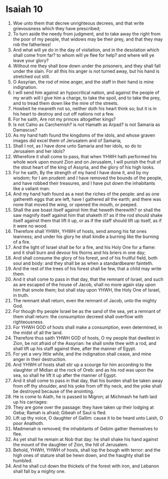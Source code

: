 ﻿# Isaiah  10
1. Woe unto them that decree unrighteous decrees, and that write grievousness which they have prescribed; 
2. To turn aside the needy from judgment, and to take away the right from the poor of my people, that widows may be their prey, and that they may rob the fatherless! 
3. And what will ye do in the day of visitation, and in the desolation which shall come from far? to whom will ye flee for help? and where will ye leave your glory? 
4. Without me they shall bow down under the prisoners, and they shall fall under the slain. For all this his anger is not turned away, but his hand is stretched out still. 
5.  O Assyrian, the rod of mine anger, and the staff in their hand is mine indignation. 
6. I will send him against an hypocritical nation, and against the people of my wrath will I give him a charge, to take the spoil, and to take the prey, and to tread them down like the mire of the streets. 
7. Howbeit he meaneth not so, neither doth his heart think so; but it is in his heart to destroy and cut off nations not a few. 
8. For he saith, Are not my princes altogether kings? 
9. Is not Calno as Carchemish? is not Hamath as Arpad? is not Samaria as Damascus? 
10. As my hand hath found the kingdoms of the idols, and whose graven images did excel them of Jerusalem and of Samaria; 
11. Shall I not, as I have done unto Samaria and her idols, so do to Jerusalem and her idols? 
12. Wherefore it shall come to pass, that when YHWH hath performed his whole work upon mount Zion and on Jerusalem, I will punish the fruit of the stout heart of the king of Assyria, and the glory of his high looks. 
13. For he saith, By the strength of my hand I have done it, and by my wisdom; for I am prudent: and I have removed the bounds of the people, and have robbed their treasures, and I have put down the inhabitants like a valiant man: 
14. And my hand hath found as a nest the riches of the people: and as one gathereth eggs that are left, have I gathered all the earth; and there was none that moved the wing, or opened the mouth, or peeped. 
15. Shall the axe boast itself against him that heweth therewith? or shall the saw magnify itself against him that shaketh it? as if the rod should shake itself against them that lift it up, or as if the staff should lift up itself, as if it were no wood. 
16. Therefore shall YHWH, YHWH of hosts, send among his fat ones leanness; and under his glory he shall kindle a burning like the burning of a fire. 
17. And the light of Israel shall be for a fire, and his Holy One for a flame: and it shall burn and devour his thorns and his briers in one day; 
18. And shall consume the glory of his forest, and of his fruitful field, both soul and body: and they shall be as when a standardbearer fainteth. 
19. And the rest of the trees of his forest shall be few, that a child may write them. 
20.  And it shall come to pass in that day, that the remnant of Israel, and such as are escaped of the house of Jacob, shall no more again stay upon him that smote them; but shall stay upon YHWH, the Holy One of Israel, in truth. 
21. The remnant shall return, even the remnant of Jacob, unto the mighty God. 
22. For though thy people Israel be as the sand of the sea, yet a remnant of them shall return: the consumption decreed shall overflow with righteousness. 
23. For YHWH GOD of hosts shall make a consumption, even determined, in the midst of all the land. 
24.  Therefore thus saith YHWH GOD of hosts, O my people that dwellest in Zion, be not afraid of the Assyrian: he shall smite thee with a rod, and shall lift up his staff against thee, after the manner of Egypt. 
25. For yet a very little while, and the indignation shall cease, and mine anger in their destruction. 
26. And YHWH of hosts shall stir up a scourge for him according to the slaughter of Midian at the rock of Oreb: and as his rod was upon the sea, so shall he lift it up after the manner of Egypt. 
27. And it shall come to pass in that day, that his burden shall be taken away from off thy shoulder, and his yoke from off thy neck, and the yoke shall be destroyed because of the anointing. 
28. He is come to Aiath, he is passed to Migron; at Michmash he hath laid up his carriages: 
29. They are gone over the passage: they have taken up their lodging at Geba; Ramah is afraid; Gibeah of Saul is fled. 
30. Lift up thy voice, O daughter of Gallim: cause it to be heard unto Laish, O poor Anathoth. 
31. Madmenah is removed; the inhabitants of Gebim gather themselves to flee. 
32. As yet shall he remain at Nob that day: he shall shake his hand against the mount of the daughter of Zion, the hill of Jerusalem. 
33. Behold, YHWH, YHWH of hosts, shall lop the bough with terror: and the high ones of stature shall be hewn down, and the haughty shall be humbled. 
34. And he shall cut down the thickets of the forest with iron, and Lebanon shall fall by a mighty one. 
